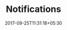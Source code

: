 ---
title: "Notifications"
date: 2017-09-25T11:31:18+05:30
layout: notifications
property: "Riverfront"
url: /notifications/riverfront/
slug: "riverfront/"

qcstatus:
 submitted: true



---